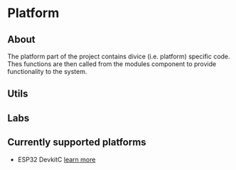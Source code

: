 # Platform
## About
The platform part of the project contains divice (i.e. platform) specific code. Thes functions are then called from the modules component to provide functionality to the system.
## Utils
## Labs
## Currently supported platforms
- ESP32 DevkitC [learn more](./esp32/README.md)